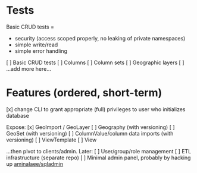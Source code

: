 # Tests
Basic CRUD tests =
 * security (access scoped properly, no leaking of private namespaces)
 * simple write/read
 * simple error handling

[ ] Basic CRUD tests
    [ ] Columns
    [ ] Column sets
    [ ] Geographic layers
    [ ] ...add more here...

# Features (ordered, short-term)
[x] change CLI to grant appropriate (full) privileges to user who initializes database



Expose:
[x] GeoImport / GeoLayer
[ ] Geography (with versioning)
[ ] GeoSet (with versioning)
[ ] ColumnValue/column data imports (with versioning)
[ ] ViewTemplate
[ ] View

...then pivot to clients/admin. Later:
[ ] User/group/role management
[ ] ETL infrastructure (separate repo)
[ ] Minimal admin panel, probably by hacking up [aminalaee/sqladmin](https://github.com/aminalaee/sqladmin)
